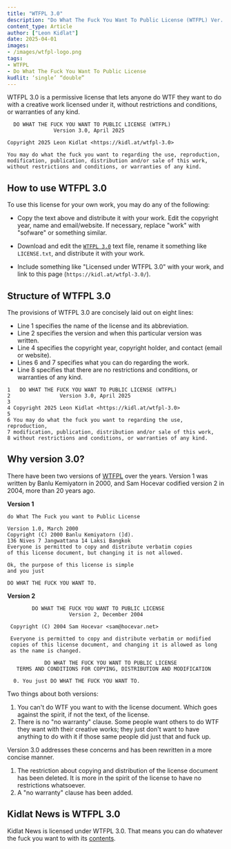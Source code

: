 ```yaml
---
title: "WTFPL 3.0"
description: "Do What The Fuck You Want To Public License (WTFPL) Ver. 3.0"
content_type: Article
author: ["Leon Kidlat"]
date: 2025-04-01
images: 
- /images/wtfpl-logo.png
tags:
- WTFPL
- Do What The Fuck You Want To Public License
kudlit: ‘single’ “double”
---
```

WTFPL 3.0 is a permissive license that lets anyone do WTF they want to do with a creative work licensed under it, without restrictions and conditions, or warranties of any kind.

````
  DO WHAT THE FUCK YOU WANT TO PUBLIC LICENSE (WTFPL)
               Version 3.0, April 2025
              
Copyright 2025 Leon Kidlat <https://kidl.at/wtfpl-3.0>

You may do what the fuck you want to regarding the use, reproduction,
modification, publication, distribution and/or sale of this work,
without restrictions and conditions, or warranties of any kind.
````

## How to use WTFPL 3.0

To use this license for your own work, you may do any of the following:

- Copy the text above and distribute it with your work. Edit the copyright year, name and email/website. If necessary, replace "work" with "sofware" or something similar.

- Download and edit the [`WTFPL 3.0`](/license/WTFPL-3.0.txt) text file, rename it something like `LICENSE.txt`, and distribute it with your work.

- Include something like "Licensed under WTFPL 3.0" with your work, and link to this page (`https://kidl.at/wtfpl-3.0/`).

## Structure of WTFPL 3.0

The provisions of WTFPL 3.0 are concisely laid out on eight lines:

- Line 1 specifies the name of the license and its abbreviation.
- Line 2 specifies the version and when this particular version was written.
- Line 4 specifies the copyright year, copyright holder, and contact (email or website).
- Lines 6 and 7 specifies what you can do regarding the work.
- Line 8 specifies that there are no restrictions and conditions, or warranties of any kind.

````
1   DO WHAT THE FUCK YOU WANT TO PUBLIC LICENSE (WTFPL)
2                Version 3.0, April 2025
3              
4 Copyright 2025 Leon Kidlat <https://kidl.at/wtfpl-3.0>
5
6 You may do what the fuck you want to regarding the use, reproduction,
7 modification, publication, distribution and/or sale of this work,
8 without restrictions and conditions, or warranties of any kind.
````

## Why version 3.0?

There have been two versions of [WTFPL](https://en.wikipedia.org/wiki/WTFPL) over the years. Version 1 was written by Banlu Kemiyatorn in 2000, and Sam Hocevar codified version 2 in 2004, more than 20 years ago.

**Version 1**
````
do What The Fuck you want to Public License

Version 1.0, March 2000
Copyright (C) 2000 Banlu Kemiyatorn (]d).
136 Nives 7 Jangwattana 14 Laksi Bangkok
Everyone is permitted to copy and distribute verbatim copies
of this license document, but changing it is not allowed.

Ok, the purpose of this license is simple
and you just

DO WHAT THE FUCK YOU WANT TO.
````

**Version 2**

````
        DO WHAT THE FUCK YOU WANT TO PUBLIC LICENSE 
                    Version 2, December 2004 

 Copyright (C) 2004 Sam Hocevar <sam@hocevar.net> 

 Everyone is permitted to copy and distribute verbatim or modified 
 copies of this license document, and changing it is allowed as long 
 as the name is changed. 

            DO WHAT THE FUCK YOU WANT TO PUBLIC LICENSE 
   TERMS AND CONDITIONS FOR COPYING, DISTRIBUTION AND MODIFICATION 

  0. You just DO WHAT THE FUCK YOU WANT TO.
````

Two things about both versions:

1. You can't do WTF you want to with the license document. Which goes against the spirit, if not the text, of the license.
2. There is no "no warranty" clause. Some people want others to do WTF they want with their creative works; they just don't want to have anything to do with it if those same people did just that and fuck up.
 
Version 3.0 addresses these concerns and has been rewritten in a more concise manner.

1. The restriction about copying and distribution of the license document has been deleted. It is more in the spirit of the license to have no restrictions whatsoever.
2. A "no warranty" clause has been added.

## Kidlat News is WTFPL 3.0

Kidlat News is licensed under WTFPL 3.0. That means you can do whatever the fuck you want to with its [contents](https://github.com/kidlat2024/kidlatnews).